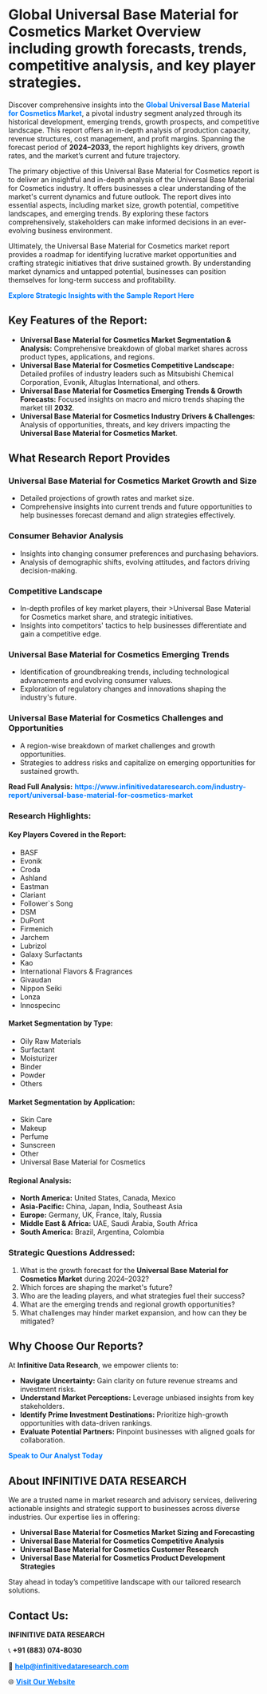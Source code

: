 <h1>Global Universal Base Material for Cosmetics Market Overview including growth forecasts, trends, competitive analysis, and key player strategies.</h1>
<p>
Discover comprehensive insights into the 
<a href="https://www.infinitivedataresearch.com/industry-report/universal-base-material-for-cosmetics-market" rel="dofollow" style="color: #007BFF; text-decoration: none;"><strong>Global Universal Base Material for Cosmetics Market</strong></a>, a pivotal industry segment analyzed through its historical development, emerging trends, growth prospects, and competitive landscape. This report offers an in-depth analysis of production capacity, revenue structures, cost management, and profit margins. Spanning the forecast period of <strong>2024–2033</strong>, the report highlights key drivers, growth rates, and the market’s current and future trajectory.
</p>
<p>
The primary objective of this Universal Base Material for Cosmetics report is to deliver an insightful and in-depth analysis of the Universal Base Material for Cosmetics industry. It offers businesses a clear understanding of the market's current dynamics and future outlook. The report dives into essential aspects, including market size, growth potential, competitive landscapes, and emerging trends. By exploring these factors comprehensively, stakeholders can make informed decisions in an ever-evolving business environment.
</p>
<p>
Ultimately, the Universal Base Material for Cosmetics market report provides a roadmap for identifying lucrative market opportunities and crafting strategic initiatives that drive sustained growth. By understanding market dynamics and untapped potential, businesses can position themselves for long-term success and profitability.
</p>
<p>
<a href="https://www.infinitivedataresearch.com/request-sample/reportId=112009" style="color: #007BFF; text-decoration: none;"><strong>Explore Strategic Insights with the Sample Report Here</strong></a>
</p>

<h2>Key Features of the Report:</h2>
<ul>
<li><strong>Universal Base Material for Cosmetics Market Segmentation & Analysis:</strong> Comprehensive breakdown of global market shares across product types, applications, and regions.</li>
<li><strong>Universal Base Material for Cosmetics Competitive Landscape:</strong> Detailed profiles of industry leaders such as Mitsubishi Chemical Corporation, Evonik, Altuglas International, and others.</li>
<li><strong>Universal Base Material for Cosmetics Emerging Trends & Growth Forecasts:</strong> Focused insights on macro and micro trends shaping the market till <strong>2032</strong>.</li>
<li><strong>Universal Base Material for Cosmetics Industry Drivers & Challenges:</strong> Analysis of opportunities, threats, and key drivers impacting the <strong>Universal Base Material for Cosmetics Market</strong>.</li>
</ul>

<h2>What Research Report Provides</h2>
<h3>Universal Base Material for Cosmetics Market Growth and Size</h3>
<ul>
<li>Detailed projections of growth rates and market size.</li>
<li>Comprehensive insights into current trends and future opportunities to help businesses forecast demand and align strategies effectively.</li>
</ul>

<h3>Consumer Behavior Analysis</h3>
<ul>
<li>Insights into changing consumer preferences and purchasing behaviors.</li>
<li>Analysis of demographic shifts, evolving attitudes, and factors driving decision-making.</li>
</ul>

<h3>Competitive Landscape</h3>
<ul>
<li>In-depth profiles of key market players, their >Universal Base Material for Cosmetics market share, and strategic initiatives.</li>
<li>Insights into competitors' tactics to help businesses differentiate and gain a competitive edge.</li>
</ul>

<h3>Universal Base Material for Cosmetics Emerging Trends</h3>
<ul>
<li>Identification of groundbreaking trends, including technological advancements and evolving consumer values.</li>
<li>Exploration of regulatory changes and innovations shaping the industry's future.</li>
</ul>

<h3>Universal Base Material for Cosmetics Challenges and Opportunities</h3>
<ul>
<li>A region-wise breakdown of market challenges and growth opportunities.</li>
<li>Strategies to address risks and capitalize on emerging opportunities for sustained growth.</li>
</ul>
<p><strong>Read Full Analysis:</strong> <a href="https://www.infinitivedataresearch.com/industry-report/universal-base-material-for-cosmetics-market" rel="dofollow" style="color: #007BFF; text-decoration: none;"><strong>https://www.infinitivedataresearch.com/industry-report/universal-base-material-for-cosmetics-market</strong></a></p>
<h3>Research Highlights:</h3>
<h4>Key Players Covered in the Report:</h4>
<ul><li>BASF</li><li>Evonik</li><li>Croda</li><li>Ashland</li><li>Eastman</li><li>Clariant</li><li>Follower`s Song</li><li>DSM</li><li>DuPont</li><li>Firmenich</li><li>Jarchem</li><li>Lubrizol</li><li>Galaxy Surfactants</li><li>Kao</li><li>International Flavors &amp; Fragrances</li><li>Givaudan</li><li>Nippon Seiki</li><li>Lonza</li><li>Innospecinc</li></ul>
<h4>Market Segmentation by Type:</h4>
<ul><li>Oily Raw Materials</li><li>Surfactant</li><li>Moisturizer</li><li>Binder</li><li>Powder</li><li>Others</li></ul>
<h4>Market Segmentation by Application:</h4>
<ul><li>Skin Care</li><li>Makeup</li><li>Perfume</li><li>Sunscreen</li><li>Other</li><li>Universal Base Material for Cosmetics</li></ul>

<h4>Regional Analysis:</h4>
<ul>
<li><strong>North America:</strong> United States, Canada, Mexico</li>
<li><strong>Asia-Pacific:</strong> China, Japan, India, Southeast Asia</li>
<li><strong>Europe:</strong> Germany, UK, France, Italy, Russia</li>
<li><strong>Middle East & Africa:</strong> UAE, Saudi Arabia, South Africa</li>
<li><strong>South America:</strong> Brazil, Argentina, Colombia</li>
</ul>

<h3>Strategic Questions Addressed:</h3>
<ol>
<li>What is the growth forecast for the <strong>Universal Base Material for Cosmetics Market</strong> during 2024–2032?</li>
<li>Which forces are shaping the market's future?</li>
<li>Who are the leading players, and what strategies fuel their success?</li>
<li>What are the emerging trends and regional growth opportunities?</li>
<li>What challenges may hinder market expansion, and how can they be mitigated?</li>
</ol>

<h2>Why Choose Our Reports?</h2>
<p>At <strong>Infinitive Data Research</strong>, we empower clients to:</p>
<ul>
<li><strong>Navigate Uncertainty:</strong> Gain clarity on future revenue streams and investment risks.</li>
<li><strong>Understand Market Perceptions:</strong> Leverage unbiased insights from key stakeholders.</li>
<li><strong>Identify Prime Investment Destinations:</strong> Prioritize high-growth opportunities with data-driven rankings.</li>
<li><strong>Evaluate Potential Partners:</strong> Pinpoint businesses with aligned goals for collaboration.</li>
</ul>
<p><a href="https://www.infinitivedataresearch.com/industry-report/universal-base-material-for-cosmetics-market" rel="dofollow" style="color: #007BFF; text-decoration: none;"><strong>Speak to Our Analyst Today</strong></a></p>

<h2>About INFINITIVE DATA RESEARCH</h2>
<p>We are a trusted name in market research and advisory services, delivering actionable insights and strategic support to businesses across diverse industries. Our expertise lies in offering:</p>
<ul>
<li><strong>Universal Base Material for Cosmetics Market Sizing and Forecasting</strong></li>
<li><strong>Universal Base Material for Cosmetics Competitive Analysis</strong></li>
<li><strong>Universal Base Material for Cosmetics Customer Research</strong></li>
<li><strong>Universal Base Material for Cosmetics Product Development Strategies</strong></li>
</ul>
<p>Stay ahead in today’s competitive landscape with our tailored research solutions.</p>

<h2>Contact Us:</h2>
<p><strong>INFINITIVE DATA RESEARCH</strong></p>
<p>📞 <strong>+91 (883) 074-8030</strong></p>
<p>📧 <strong><a href="mailto:help@infinitivedataresearch.com" style="color: #007BFF;">help@infinitivedataresearch.com</a></strong></p>
<p>🌐 <strong><a href="https://www.infinitivedataresearch.com" rel="dofollow" style="color: #007BFF;">Visit Our Website</a></strong></p>